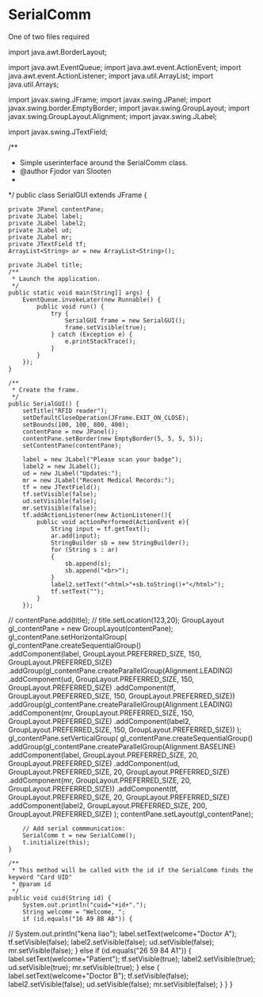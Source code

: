 # SerialComm
One of two files required

import java.awt.BorderLayout;

import java.awt.EventQueue;
import java.awt.event.ActionEvent;
import java.awt.event.ActionListener;
import java.util.ArrayList;
import java.util.Arrays;

import javax.swing.JFrame;
import javax.swing.JPanel;
import javax.swing.border.EmptyBorder;
import javax.swing.GroupLayout;
import javax.swing.GroupLayout.Alignment;
import javax.swing.JLabel;

import javax.swing.JTextField;

/**
 * Simple userinterface around the SerialComm class.
 * @author Fjodor van Slooten
 *
 */
public class SerialGUI extends JFrame {

	private JPanel contentPane;
	private JLabel label;
	private JLabel label2;
	private JLabel ud;
	private JLabel mr;
	private JTextField tf;
	ArrayList<String> ar = new ArrayList<String>();
	
	private JLabel title;
	/**
	 * Launch the application.
	 */
	public static void main(String[] args) {
		EventQueue.invokeLater(new Runnable() {
			public void run() {
				try {
					SerialGUI frame = new SerialGUI();
					frame.setVisible(true);
				} catch (Exception e) {
					e.printStackTrace();
				}
			}
		});
	}

	/**
	 * Create the frame.
	 */
	public SerialGUI() {
		setTitle("RFID reader");
		setDefaultCloseOperation(JFrame.EXIT_ON_CLOSE);
		setBounds(100, 100, 800, 400);
		contentPane = new JPanel();
		contentPane.setBorder(new EmptyBorder(5, 5, 5, 5));
		setContentPane(contentPane);
		
		label = new JLabel("Please scan your badge");
		label2 = new JLabel();
		ud = new JLabel("Updates:");
		mr = new JLabel("Recent Medical Records:");
		tf = new JTextField();
		tf.setVisible(false);
		ud.setVisible(false);
		mr.setVisible(false);
		tf.addActionListener(new ActionListener(){
			public void actionPerformed(ActionEvent e){
				String input = tf.getText();
				ar.add(input);
				StringBuilder sb = new StringBuilder();
				for (String s : ar)
				{
				    sb.append(s);
				    sb.append("<br>");
				}
				label2.setText("<html>"+sb.toString()+"</html>");
				tf.setText("");				
			}
		});
//		contentPane.add(title);
//		title.setLocation(123,20);
		GroupLayout gl_contentPane = new GroupLayout(contentPane);
		gl_contentPane.setHorizontalGroup(
			gl_contentPane.createSequentialGroup()	
				.addComponent(label, GroupLayout.PREFERRED_SIZE, 150, GroupLayout.PREFERRED_SIZE)
				.addGroup(gl_contentPane.createParallelGroup(Alignment.LEADING)
					.addComponent(ud, GroupLayout.PREFERRED_SIZE, 150, GroupLayout.PREFERRED_SIZE)
					.addComponent(tf, GroupLayout.PREFERRED_SIZE, 150, GroupLayout.PREFERRED_SIZE))
				.addGroup(gl_contentPane.createParallelGroup(Alignment.LEADING)
					.addComponent(mr, GroupLayout.PREFERRED_SIZE, 150, GroupLayout.PREFERRED_SIZE)
					.addComponent(label2, GroupLayout.PREFERRED_SIZE, 150, GroupLayout.PREFERRED_SIZE))	
		);
		gl_contentPane.setVerticalGroup(
			gl_contentPane.createSequentialGroup()				
				.addGroup(gl_contentPane.createParallelGroup(Alignment.BASELINE)
					.addComponent(label, GroupLayout.PREFERRED_SIZE, 20, GroupLayout.PREFERRED_SIZE)
					.addComponent(ud, GroupLayout.PREFERRED_SIZE, 20, GroupLayout.PREFERRED_SIZE)
					.addComponent(mr, GroupLayout.PREFERRED_SIZE, 20, GroupLayout.PREFERRED_SIZE))
				.addComponent(tf, GroupLayout.PREFERRED_SIZE, 20, GroupLayout.PREFERRED_SIZE)
				.addComponent(label2, GroupLayout.PREFERRED_SIZE, 200, GroupLayout.PREFERRED_SIZE)
		);
		contentPane.setLayout(gl_contentPane);
		
		// Add serial commmunication:
		SerialComm t = new SerialComm();
		t.initialize(this);
	}
	
	/**
	 * This method will be called with the id if the SerialComm finds the keyword "Card UID"
	 * @param id
	 */
	public void cuid(String id) {
		System.out.println("cuid="+id+".");
		String welcome = "Welcome, ";
		if (id.equals("16 A9 8B AB")) {
//			System.out.println("kena liao");
			label.setText(welcome+"Doctor A");
			tf.setVisible(false);
			label2.setVisible(false);
			ud.setVisible(false);
			mr.setVisible(false);
		}
		else if (id.equals("26 59 84 A1")) {
			label.setText(welcome+"Patient");
			tf.setVisible(true);
			label2.setVisible(true);
			ud.setVisible(true);
			mr.setVisible(true);
		}
		else {
			label.setText(welcome+"Doctor B");
			tf.setVisible(false);
			label2.setVisible(false);
			ud.setVisible(false);
			mr.setVisible(false);
		}
	}
}
